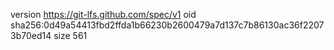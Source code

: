 version https://git-lfs.github.com/spec/v1
oid sha256:0d49a54413fbd2ffda1b66230b2600479a7d137c7b86130ac36f22073b70ed14
size 561
